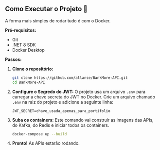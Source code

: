 ## Como Executar o Projeto 🚀

A forma mais simples de rodar tudo é com o Docker.

**Pré-requisitos:**
* Git
* .NET 8 SDK
* Docker Desktop

**Passos:**

1.  **Clone o repositório:**
    ```bash
    git clone https://github.com/allanse/BankMore-API.git
    cd BankMore-API
    ```

2.  **Configure o Segredo do JWT:**
    O projeto usa um arquivo `.env` para carregar a chave secreta do JWT no Docker. Crie um arquivo chamado `.env` na raiz do projeto e adicione a seguinte linha:
    ```
    JWT_SECRET=chave_usada_apenas_para_portifolio
    ```

3.  **Suba os containers:**
    Este comando vai construir as imagens das APIs, do Kafka, do Redis e iniciar todos os containers.
    ```bash
    docker-compose up --build
    ```

4.  **Pronto!** As APIs estarão rodando.

